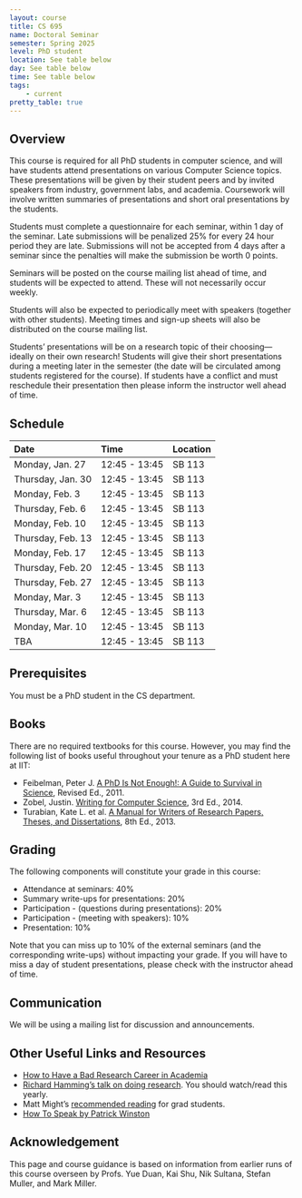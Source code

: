 ```yaml
---
layout: course
title: CS 695
name: Doctoral Seminar
semester: Spring 2025
level: PhD student
location: See table below
day: See table below 
time: See table below
tags:
    - current
pretty_table: true
---
```


## Overview

This course is required for all PhD students in computer science, and will have students attend presentations on various Computer Science topics. These presentations will be given by their student peers and by invited speakers from industry, government labs, and academia. Coursework will involve written summaries of presentations and short oral presentations by the students.

Students must complete a questionnaire for each seminar, within 1 day of the seminar. Late submissions will be penalized 25% for every 24 hour period they are late. Submissions will not be accepted from 4 days after a seminar since the penalties will make the submission be worth 0 points.

Seminars will be posted on the course mailing list ahead of time, and students will be expected to attend. These will not necessarily occur weekly.

Students will also be expected to periodically meet with speakers (together with other students). Meeting times and sign-up sheets will also be distributed on the course mailing list.

Students’ presentations will be on a research topic of their choosing—ideally on their own research! Students will give their short presentations during a meeting later in the semester (the date will be circulated among students registered for the course). If students have a conflict and must reschedule their presentation then please inform the instructor well ahead of time.

## Schedule

| Date              | Time          | Location | 
|:------------------|:--------------|:---------|
| Monday, Jan. 27   | 12:45 - 13:45 | SB 113   |
| Thursday, Jan. 30 | 12:45 - 13:45 | SB 113   |
| Monday, Feb. 3    | 12:45 - 13:45 | SB 113   |
| Thursday, Feb. 6  | 12:45 - 13:45 | SB 113   |
| Monday, Feb. 10   | 12:45 - 13:45 | SB 113   |
| Thursday, Feb. 13 | 12:45 - 13:45 | SB 113   |
| Monday, Feb. 17   | 12:45 - 13:45 | SB 113   |
| Thursday, Feb. 20 | 12:45 - 13:45 | SB 113   |
| Thursday, Feb. 27 | 12:45 - 13:45 | SB 113   |
| Monday, Mar. 3    | 12:45 - 13:45 | SB 113   |
| Thursday, Mar. 6  | 12:45 - 13:45 | SB 113   |
| Monday, Mar. 10   | 12:45 - 13:45 | SB 113   |
| TBA               | 12:45 - 13:45 | SB 113   |




## Prerequisites
You must be a PhD student in the CS department.

## Books
There are no required textbooks for this course. However, you may find the following list of books useful throughout your tenure as a PhD student here at IIT:

* Feibelman, Peter J. [A PhD Is Not Enough!: A Guide to Survival in Science](http://a.co/5ZEO5e2), Revised Ed., 2011.
* Zobel, Justin. [Writing for Computer Science](http://a.co/6mhMpB0), 3rd Ed., 2014.
* Turabian, Kate L. et al. [A Manual for Writers of Research Papers, Theses, and Dissertations](http://a.co/fBDTvPZ), 8th Ed., 2013.

## Grading
The following components will constitute your grade in this course:

* Attendance at seminars: 40%
* Summary write-ups for presentations: 20%
* Participation - (questions during presentations): 20%
* Participation - (meeting with speakers): 10%
* Presentation: 10%

Note that you can miss up to 10% of the external seminars (and the corresponding write-ups) without impacting your grade. If you will have to miss a day of student presentations, please check with the instructor ahead of time.

## Communication
We will be using a mailing list for discussion and announcements.

## Other Useful Links and Resources
* [How to Have a Bad Research Career in Academia](http://www.cs.berkeley.edu/~pattrsn/talks/research.pdf)
* [Richard Hamming’s talk on doing research](https://www.youtube.com/watch?v=a1zDuOPkMSw). You should watch/read this yearly.
* Matt Might’s [recommended reading](http://matt.might.net/articles/books-papers-materials-for-graduate-students/) for grad students.
* [How To Speak by Patrick Winston](https://www.youtube.com/watch?v=Unzc731iCUY)

## Acknowledgement
This page and course guidance is based on information from earlier runs of this course overseen by Profs. Yue Duan, Kai Shu, Nik Sultana, Stefan Muller, and Mark Miller.